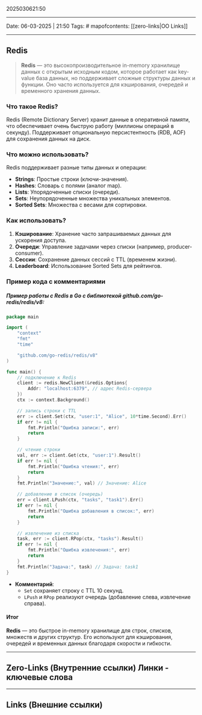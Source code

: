 2025030621:50
___
Date: 06-03-2025 | 21:50
Tags: #
mapofcontents: [[zero-links|OO Links]]
___
## Redis

> **Redis** — это высокопроизводительное in-memory хранилище данных с открытым исходным кодом, которое работает как key-value база данных, но поддерживает сложные структуры данных и функции. Оно часто используется для кэширования, очередей и временного хранения данных.

### Что такое Redis?

Redis (Remote Dictionary Server) хранит данные в оперативной памяти, что обеспечивает очень быструю работу (миллионы операций в секунду). Поддерживает опциональную персистентность (RDB, AOF) для сохранения данных на диск.

### Что можно использовать?

Redis поддерживает разные типы данных и операции:

- **Strings**: Простые строки (ключи-значения).
- **Hashes**: Словарь с полями (аналог map).
- **Lists**: Упорядоченные списки (очереди).
- **Sets**: Неупорядоченные множества уникальных элементов.
- **Sorted Sets**: Множества с весами для сортировки.

### Как использовать?

1. **Кэширование**: Хранение часто запрашиваемых данных для ускорения доступа.
2. **Очереди**: Управление задачами через списки (например, producer-consumer).
3. **Сессии**: Сохранение данных сессий с TTL (временем жизни).
4. **Leaderboard**: Использование Sorted Sets для рейтингов.

### Пример кода с комментариями

##### Пример работы с Redis в Go с библиотекой github.com/go-redis/redis/v8:
```go
package main

import (
    "context"
    "fmt"
    "time"

    "github.com/go-redis/redis/v8"
)

func main() {
    // подключение к Redis
    client := redis.NewClient(&redis.Options{
        Addr: "localhost:6379", // адрес Redis-сервера
    })
    ctx := context.Background()

    // запись строки с TTL
    err := client.Set(ctx, "user:1", "Alice", 10*time.Second).Err()
    if err != nil {
        fmt.Println("Ошибка записи:", err)
        return
    }

    // чтение строки
    val, err := client.Get(ctx, "user:1").Result()
    if err != nil {
        fmt.Println("Ошибка чтения:", err)
        return
    }
    fmt.Println("Значение:", val) // Значение: Alice

    // добавление в список (очередь)
    err = client.LPush(ctx, "tasks", "task1").Err()
    if err != nil {
        fmt.Println("Ошибка добавления в список:", err)
        return
    }

    // извлечение из списка
    task, err := client.RPop(ctx, "tasks").Result()
    if err != nil {
        fmt.Println("Ошибка извлечения:", err)
        return
    }
    fmt.Println("Задача:", task) // Задача: task1
}
```

- **Комментарий**:
    - `Set` сохраняет строку с TTL 10 секунд.
    - `LPush` и `RPop` реализуют очередь (добавление слева, извлечение справа).

#### Итог

**Redis** — это быстрое in-memory хранилище для строк, списков, множеств и других структур. Его используют для кэширования, очередей и временных данных благодаря скорости и гибкости.

-----
**Zero-Links**  (Внутренние ссылки) Линки - ключевые слова
-

------
**Links** (Внешние ссылки)
-
